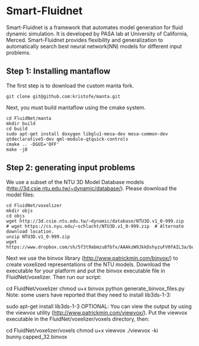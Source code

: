# Smart-Fluidnet
Smart-Fluidnet is a framework that automates model generation for fluid dynamic simulation. It is developed by PASA lab at University of California, Merced. Smart-Fluidnet provides flexibility and generalization to automatically search best neural network(NN) models for different input problems.


## Step 1: Installing mantaflow 

The first step is to download the custom manta fork.

`git clone git@github.com:kristofe/manta.git`

Next, you must build mantaflow using the cmake system.
```
cd FluidNet/manta
mkdir build
cd build
sudo apt-get install doxygen libglu1-mesa-dev mesa-common-dev qtdeclarative5-dev qml-module-qtquick-controls
cmake .. -DGUI='OFF' 
make -j8
```
## Step 2: generating input problems

We use a subset of the NTU 3D Model Database models (http://3d.csie.ntu.edu.tw/~dynamic/database/). Please download the model files:
```
cd FluidNet/voxelizer
mkdir objs
cd objs
wget http://3d.csie.ntu.edu.tw/~dynamic/database/NTU3D.v1_0-999.zip
# wget https://cs.nyu.edu/~schlacht/NTU3D.v1_0-999.zip  # Alternate download location.
unzip NTU3D.v1_0-999.zip
wget https://www.dropbox.com/sh/5f3t9abmzu8fbfx/AAAkzW9JkkDshyzuFV0fAIL3a/bunny.capped.obj
```
Next we use the binvox library (http://www.patrickmin.com/binvox/) to create voxelized representations of the NTU models. Download the executable for your platform and put the binvox executable file in FluidNet/voxelizer. Then run our script:

cd FluidNet/voxelizer
chmod u+x binvox
python generate_binvox_files.py
Note: some users have reported that they need to install lib3ds-1-3:

sudo apt-get install lib3ds-1-3
OPTIONAL: You can view the output by using the viewvox utility (http://www.patrickmin.com/viewvox/). Put the viewvox executable in the FluidNet/voxelizer/voxels directory, then:

cd FluidNet/voxelizer/voxels
chmod u+x viewvox
./viewvox -ki bunny.capped_32.binvox

